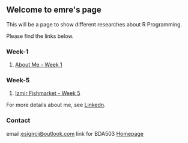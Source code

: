 ## Welcome to emre's page

This will be a page to show different researches about R Programming.

Please find the links below.

### Week-1

1. [About Me - Week 1](RMarkDown_Week1.html)


### Week-5

1. [Izmir Fishmarket - Week 5](FishMarket.html)




For more details about me, see [Linkedn](https://www.linkedin.com/in/emrecansigirci/).

### Contact

email:esigirci@outlook.com
link for BDA503 [Homepage](https://mef-bda503.github.io/)
